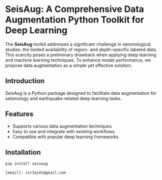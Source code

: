 # SeisAug: A Comprehensive Data Augmentation Python Toolkit for Deep Learning

The **SeisAug** toolkit addresses a significant challenge in seismological studies: the limited availability of region- and depth-specific labeled data. This scarcity poses a preliminary drawback when applying deep learning and machine learning techniques. To enhance model performance, we propose data augmentation as a simple yet effective solution.

## Introduction

SeisAug is a Python package designed to facilitate data augmentation for seismology and earthquake-related deep learning tasks.

## Features

* Supports various data augmentation techniques
* Easy to use and integrate with existing workflows
* Compatible with popular deep learning frameworks

## Installation

```bash
pip install seisaug

[email]: isr3aiml@gmail.com
